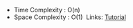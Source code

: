 * Time Complexity : O(n)
* Space Complexity : O(1)
​
Links: [Tutorial](https://www.youtube.com/watch?v=lJwbPZGo05A&ab_channel=NeetCode)
